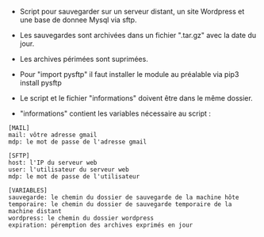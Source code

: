 * Script pour sauvegarder sur un serveur distant,
un site Wordpress et une base de donnee Mysql via sftp.
* Les sauvegardes sont archivées dans un fichier ".tar.gz" avec la date du jour. 
* Les archives périmées sont suprimées.

* Pour "import pysftp" il faut installer le module au préalable via
pip3 install pysftp

* Le script et le fichier "informations" doivent être dans le même dossier.
* "informations" contient les variables nécessaire au script :

```
[MAIL]
mail: vôtre adresse gmail
mdp: le mot de passe de l'adresse gmail

[SFTP]
host: l'IP du serveur web
user: l'utilisateur du serveur web
mdp: le mot de passe de l'utilisateur

[VARIABLES]
sauvegarde: le chemin du dossier de sauvegarde de la machine hôte
temporaire: le chemin du dossier de sauvegarde temporaire de la machine distant
wordpress: le chemin du dossier wordpress
expiration: péremption des archives exprimés en jour
```